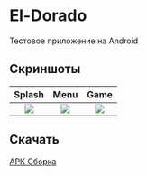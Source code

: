 # El-Dorado

Тестовое приложение на Android

## Скриншоты

Splash               |  Menu                |  Game
:-------------------------:|:-------------------------:|:-------------------------:|
![](screenshots/splash.jpg)  |  ![](screenshots/menu.jpg)  |  ![](screenshots/game.jpg)

## Скачать

[APK Сборка](eldorado-release.apk)
